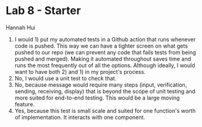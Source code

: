 # Lab 8 - Starter
Hannah Hui
1. I would 1) put my automated tests in a Github action that runs whenever code is pushed. This way we can have a tighter screen on what gets pushed to our repo (we can prevent any code that fails tests from being pushed and merged). Making it automated throughout saves time and runs the most frequently out of all the options. Although ideally, I would want to have both 2) and 1) in my project's process.
2. No, I would use a unit test to check that.
3. No, because message would require many steps (input, verification, sending, receiving, display) that is beyond the scope of unit testing and more suited for end-to-end testing. This would be a large moving feature.
4. Yes, because this test is small scale and suited for one function's worth of implementation. It interacts with one component.
